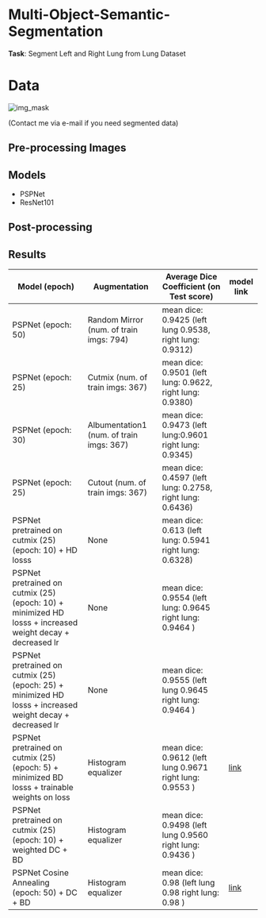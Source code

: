 # Multi-Object-Semantic-Segmentation

**Task**: Segment Left and Right Lung from Lung Dataset

# Data
![img_mask](https://user-images.githubusercontent.com/48243487/178134605-5ad3dcfd-fabe-40f8-b654-49ed43f70586.JPG)

(Contact me via e-mail if you need segmented data)

## Pre-processing Images



## Models
- PSPNet
- ResNet101


## Post-processing

## Results

| Model (epoch) | Augmentation  | Average Dice Coefficient (on Test score) | model link |
| -------------| ------------- | ------------- |------------- |
| PSPNet (epoch: 50) | Random Mirror (num. of train imgs: 794)  | mean dice: 0.9425 (left lung 0.9538, right lung: 0.9312)  ||
| PSPNet (epoch: 25) | Cutmix (num. of train imgs: 367) | mean dice:  0.9501 (left lung: 0.9622, right lung: 0.9380) ||
| PSPNet (epoch: 30)  | Albumentation1 (num. of train imgs: 367)  | mean dice: 0.9473 (left lung:0.9601 right lung: 0.9345)  ||
| PSPNet (epoch: 25)  | Cutout (num. of train imgs: 367)  | mean dice: 0.4597 (left lung: 0.2758, right lung: 0.6436)  ||
| PSPNet pretrained on cutmix (25) (epoch: 10) + HD losss  | None  | mean dice: 0.613  (left lung: 0.5941 right lung: 0.6328)||
| PSPNet pretrained on cutmix (25) (epoch: 10) + minimized HD losss + increased weight decay + decreased lr | None  | mean dice: 0.9554 (left lung: 0.9645 right lung: 0.9464 ) ||
| PSPNet pretrained on cutmix (25) (epoch: 25) + minimized HD losss + increased weight decay + decreased lr | None  | mean dice: 0.9555 (left lung 0.9645 right lung: 0.9464 ) ||
| PSPNet pretrained on cutmix (25) (epoch: 5) + minimized BD losss + trainable weights on loss | Histogram equalizer | mean dice: 0.9612 (left lung 0.9671 right lung: 0.9553 ) | [link](https://drive.google.com/file/d/1fRMiIs_Zr4sttBKXyLjqcyIGA5in-MBf/view?usp=sharing) |
| PSPNet pretrained on cutmix (25) (epoch: 10) + weighted DC + BD| Histogram equalizer | mean dice: 0.9498 (left lung 0.9560 right lung: 0.9436 )  ||
| PSPNet Cosine Annealing (epoch: 50) + DC + BD| Histogram equalizer | mean dice: 0.98 (left lung 0.98 right lung: 0.98 ) |[link](https://drive.google.com/file/d/10_oTVDqIdSfH2eoml8gqS6XgmamkCTBF/view?usp=sharing)|
